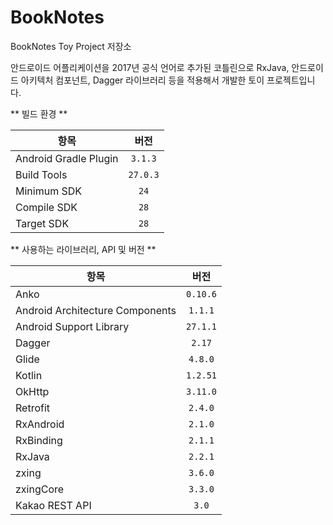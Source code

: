 # BookNotes
BookNotes Toy Project 저장소

안드로이드 어플리케이션을 2017년 공식 언어로 추가된 코틀린으로 
RxJava, 안드로이드 아키텍처 컴포넌트, Dagger 라이브러리 등을 적용해서 
개발한 토이 프로젝트입니다.

** 빌드 환경 **

| 항목 | 버전 | 
|---|:---:|
| Android Gradle Plugin | `3.1.3` | 
| Build Tools | `27.0.3` |
| Minimum SDK | `24`  |
| Compile SDK | `28` |
| Target SDK | `28` |


** 사용하는 라이브러리, API 및 버전 **

| 항목 | 버전 | 
|---|:---:|
| Anko | `0.10.6` | 
| Android Architecture Components | `1.1.1` |
| Android Support Library | `27.1.1` |
| Dagger | `2.17` |
| Glide | `4.8.0` |
| Kotlin | `1.2.51` |
| OkHttp | `3.11.0` |
| Retrofit | `2.4.0` |
| RxAndroid | `2.1.0` |
| RxBinding | `2.1.1` |
| RxJava | `2.2.1` |
| zxing | `3.6.0` |
| zxingCore | `3.3.0` |
| Kakao REST API | `3.0` |

